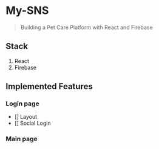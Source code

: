 # My-SNS

> Building a Pet Care Platform with React and Firebase

## Stack

1. React
2. Firebase

## Implemented Features

### Login page

- [] Layout
- [] Social Login

### Main page
